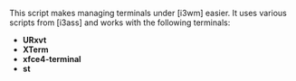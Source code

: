 This script makes managing terminals under [i3wm] easier.
It uses various scripts from [i3ass] and works with the
following terminals:  

- **URxvt**
- **XTerm**
- **xfce4-terminal**
- **st**

